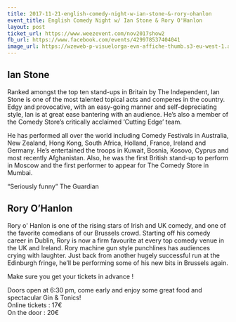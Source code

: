 ```yaml
---
title: 2017-11-21-english-comedy-night-w-ian-stone-&-rory-ohanlon
event_title: English Comedy Night w/ Ian Stone & Rory O'Hanlon
layout: post
ticket_url: https://www.weezevent.com/nov2017show2
fb_url: https://www.facebook.com/events/429978537404041
image_url: https://wzeweb-p-visuelorga-evn-affiche-thumb.s3-eu-west-1.amazonaws.com/affiche_286668.thumb53700.1507719433.jpg
---
```

## Ian Stone
Ranked amongst the top ten stand-ups in Britain by The Independent, Ian Stone is one of the most talented topical acts and comperes in the country. Edgy and provocative, with an easy-going manner and self-depreciating style, Ian is at great ease bantering with an audience. He’s also a member of the Comedy Store’s critically acclaimed ‘Cutting Edge’ team.

He has performed all over the world including Comedy Festivals in Australia, New Zealand, Hong Kong, South Africa, Holland, France, Ireland and Germany. He’s entertained the troops in Kuwait, Bosnia, Kosovo, Cyprus and most recently Afghanistan. Also, he was the first British stand-up to perform in Moscow and the first performer to appear for The Comedy Store in Mumbai.

“Seriously funny” The Guardian

## Rory O’Hanlon
Rory o' Hanlon is one of the rising stars of Irish and UK comedy, and one of the favorite comedians of our Brussels crowd.  Starting off his comedy career in Dublin, Rory is now a firm favourite at every top comedy venue in the UK and Ireland.  Rory machine gun style punchlines has audiences crying with laughter. Just back from another hugely successful run at the Edinburgh fringe, he’ll be performing some of his new bits in Brussels again.

Make sure you get your tickets in advance !

Doors open at 6:30 pm, come early and enjoy some great food and spectacular Gin & Tonics!  
Online tickets : 17€  
On the door : 20€  